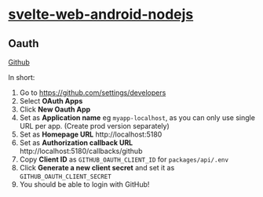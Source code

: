 # [svelte-web-android-nodejs](https://github.com/TeemuKoivisto/svelte-web-android-nodejs)

## Oauth

[Github](https://docs.github.com/en/apps/oauth-apps/building-oauth-apps/creating-an-oauth-app)

In short:

1. Go to https://github.com/settings/developers
2. Select **OAuth Apps**
3. Click **New Oauth App**
4. Set as **Application name** eg `myapp-localhost`, as you can only use single URL per app. (Create prod version separately)
5. Set as **Homepage URL** http://localhost:5180
6. Set as **Authorization callback URL** http://localhost:5180/callbacks/github
7. Copy **Client ID** as `GITHUB_OAUTH_CLIENT_ID` for `packages/api/.env`
8. Click **Generate a new client secret** and set it as `GITHUB_OAUTH_CLIENT_SECRET`
9. You should be able to login with GitHub!
